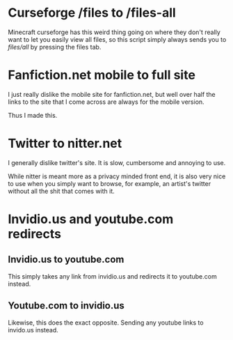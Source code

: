# Curseforge /files to /files-all

Minecraft curseforge has this weird thing going on where they don't really want to let you easily view all files, so this script simply always sends you to *files/all* by pressing the files tab.

# Fanfiction.net mobile to full site

I just really dislike the mobile site for fanfiction.net, but well over half the links to the site that I come across are always for the mobile version.

Thus I made this.

# Twitter to nitter.net

I generally dislike twitter's site. It is slow, cumbersome and annoying to use.

While nitter is meant more as a privacy minded front end, it is also very nice to use when you simply want to browse, for example, an artist's twitter without all the shit that comes with it.

# Invidio.us and youtube.com redirects

## Invidio.us to youtube.com

This simply takes any link from invidio.us and redirects it to youtube.com instead.

## Youtube.com to invidio.us

Likewise, this does the exact opposite. Sending any youtube links to invido.us instead.